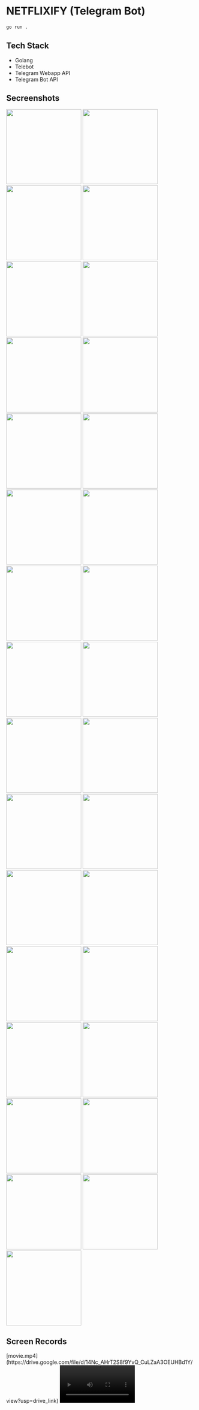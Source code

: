 # NETFLIXIFY (Telegram Bot)

```sh
go run .
```

## Tech Stack
- Golang
- Telebot
- Telegram Webapp API
- Telegram Bot API

## Secreenshots
<p>
<img src="https://github.com/linhtutkyawdev/netflixify_bot/blob/master/screenshots/s-1.png?raw=true" width="200"/>

<img src="https://github.com/linhtutkyawdev/netflixify_bot/blob/master/screenshots/s-2.png?raw=true" width="200"/>

<img src="https://github.com/linhtutkyawdev/netflixify_bot/blob/master/screenshots/s-3.png?raw=true" width="200"/>

<img src="https://github.com/linhtutkyawdev/netflixify_bot/blob/master/screenshots/s-4.png?raw=true" width="200"/>

<img src="https://github.com/linhtutkyawdev/netflixify_bot/blob/master/screenshots/s-5.png?raw=true" width="200"/>

<img src="https://github.com/linhtutkyawdev/netflixify_bot/blob/master/screenshots/s-6.png?raw=true" width="200"/>

<img src="https://github.com/linhtutkyawdev/netflixify_bot/blob/master/screenshots/s-7.png?raw=true" width="200"/>

<img src="https://github.com/linhtutkyawdev/netflixify_bot/blob/master/screenshots/s-8.png?raw=true" width="200"/>

<img src="https://github.com/linhtutkyawdev/netflixify_bot/blob/master/screenshots/s-9.png?raw=true" width="200"/>

<img src="https://github.com/linhtutkyawdev/netflixify_bot/blob/master/screenshots/s-10.png?raw=true" width="200"/>

<img src="https://github.com/linhtutkyawdev/netflixify_bot/blob/master/screenshots/s-11.png?raw=true" width="200"/>

<img src="https://github.com/linhtutkyawdev/netflixify_bot/blob/master/screenshots/s-12.png?raw=true" width="200"/>

<img src="https://github.com/linhtutkyawdev/netflixify_bot/blob/master/screenshots/s-13.png?raw=true" width="200"/>

<img src="https://github.com/linhtutkyawdev/netflixify_bot/blob/master/screenshots/s-14.png?raw=true" width="200"/>

<img src="https://github.com/linhtutkyawdev/netflixify_bot/blob/master/screenshots/s-15.png?raw=true" width="200"/>

<img src="https://github.com/linhtutkyawdev/netflixify_bot/blob/master/screenshots/s-16.png?raw=true" width="200"/>

<img src="https://github.com/linhtutkyawdev/netflixify_bot/blob/master/screenshots/s-17.png?raw=true" width="200"/>

<img src="https://github.com/linhtutkyawdev/netflixify_bot/blob/master/screenshots/s-18.png?raw=true" width="200"/>

<img src="https://github.com/linhtutkyawdev/netflixify_bot/blob/master/screenshots/s-19.png?raw=true" width="200"/>

<img src="https://github.com/linhtutkyawdev/netflixify_bot/blob/master/screenshots/s-20.png?raw=true" width="200"/>

<img src="https://github.com/linhtutkyawdev/netflixify_bot/blob/master/screenshots/s-21.png?raw=true" width="200"/>

<img src="https://github.com/linhtutkyawdev/netflixify_bot/blob/master/screenshots/s-22.png?raw=true" width="200"/>

<img src="https://github.com/linhtutkyawdev/netflixify_bot/blob/master/screenshots/s-23.png?raw=true" width="200"/>

<img src="https://github.com/linhtutkyawdev/netflixify_bot/blob/master/screenshots/s-24.png?raw=true" width="200"/>

<img src="https://github.com/linhtutkyawdev/netflixify_bot/blob/master/screenshots/s-25.png?raw=true" width="200"/>

<img src="https://github.com/linhtutkyawdev/netflixify_bot/blob/master/screenshots/s-26.png?raw=true" width="200"/>

<img src="https://github.com/linhtutkyawdev/netflixify_bot/blob/master/screenshots/s-27.png?raw=true" width="200"/>

<img src="https://github.com/linhtutkyawdev/netflixify_bot/blob/master/screenshots/s-28.png?raw=true" width="200"/>

<img src="https://github.com/linhtutkyawdev/netflixify_bot/blob/master/screenshots/s-29.png?raw=true" width="200"/>

<img src="https://github.com/linhtutkyawdev/netflixify_bot/blob/master/screenshots/s-30.png?raw=true" width="200"/>

<img src="https://github.com/linhtutkyawdev/netflixify_bot/blob/master/screenshots/s-31.png?raw=true" width="200"/>
</p>

## Screen Records
<p>
    [movie.mp4](https://drive.google.com/file/d/14Nc_AHrT2S8f9YvQ_CuLZaA3OEUHBd1Y/view?usp=drive_link)

<video width="200" controls>
  <source src="https://drive.google.com/file/d/14Nc_AHrT2S8f9YvQ_CuLZaA3OEUHBd1Y/view?usp=drive_link" type="video/mp4">
  Your browser does not support the video tag.
</video>

</p>
